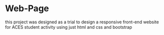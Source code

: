 # Web-Page
this project was designed as a trial to design a responsive front-end website for ACES student activity using just html and css and bootstrap
